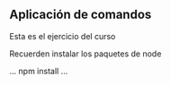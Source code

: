 ## Aplicación de comandos

Esta es el ejercicio del curso

Recuerden instalar los paquetes de node 

...
npm install
...